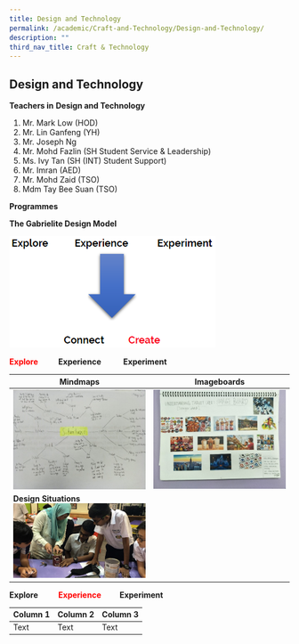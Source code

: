 ```yaml
---
title: Design and Technology
permalink: /academic/Craft-and-Technology/Design-and-Technology/
description: ""
third_nav_title: Craft & Technology
---
```

## Design and Technology 

**Teachers in** **Design and Technology**

1.  Mr. Mark Low (HOD)
2.  Mr. Lin Ganfeng (YH)
3.  Mr. Joseph Ng
4.  Mr. Mohd Fazlin (SH Student Service & Leadership)
5.  Ms. Ivy Tan (SH (INT) Student Support) 
6.  Mr. Imran (AED)
7.  Mr. Mohd Zaid (TSO)
8.  Mdm Tay Bee Suan (TSO)

**Programmes**  
  
**The Gabrielite Design Model**

![](/images/The%20Gabrielite%20Design%20Model.png)


**<font color ="red">Explore</font>           Experience            Experiment**


| Mindmaps | Imageboards | 
| -------- | -------- | 
|   ![](/images/Mindmaps.jpeg)   |  ![](/images/Imageboards.jpeg)    |
| **Design Situations**<br>![](/images/Design%20situations.jpeg)   |


**Explore           <font color ="red">Experience</font>          Experiment**

| Column 1 | Column 2 | Column 3 |
| -------- | -------- | -------- |
| Text     | Text     | Text     |

